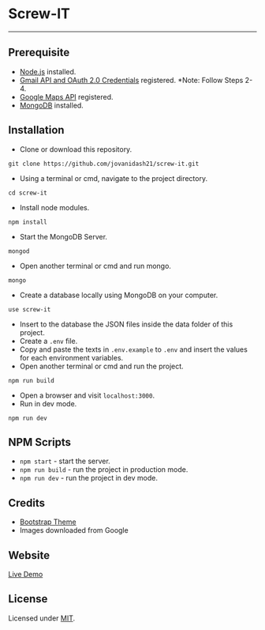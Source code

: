 # Screw-IT
---

## Prerequisite
* [Node.js](https://nodejs.org/en/) installed.
* [Gmail API and OAuth 2.0 Credentials](http://masashi-k.blogspot.com/2013/06/sending-mail-with-gmail-using-xoauth2.html) registered. *Note: Follow Steps 2-4. 
* [Google Maps API](https://console.developers.google.com/flows/enableapi?apiid=maps_backend,geocoding_backend,directions_backend,distance_matrix_backend,elevation_backend,places_backend&reusekey=true) registered.
* [MongoDB](https://www.mongodb.com/) installed.

## Installation
* Clone or download this repository.
```
git clone https://github.com/jovanidash21/screw-it.git
```
* Using a terminal or cmd, navigate to the project directory.
```
cd screw-it
```
* Install node modules.
```
npm install
```
* Start the MongoDB Server.
```
mongod
``` 
* Open another terminal or cmd and run mongo.
```
mongo
``` 
* Create a database locally using MongoDB on your computer.
```
use screw-it
``` 
* Insert to the database the JSON files inside the data folder of this project.
* Create a ```.env``` file. 
* Copy and paste the texts in ```.env.example``` to ```.env``` and insert the values for each environment variables.
* Open another terminal or cmd and run the project.
```
npm run build
```
* Open a browser and visit ```localhost:3000```.
* Run in dev mode.
```
npm run dev
```

## NPM Scripts
* ```npm start``` - start the server.
* ```npm run build``` - run the project in production mode.
* ```npm run dev``` - run the project in dev mode.

## Credits
- [Bootstrap Theme](https://freehtml5.co/preview/?item=bold-free-website-template-using-bootstrap)
- Images downloaded from Google

## Website
[Live Demo](https://screw-it-jovanidash21.herokuapp.com/)

## License
Licensed under [MIT](https://opensource.org/licenses/mit-license.php).